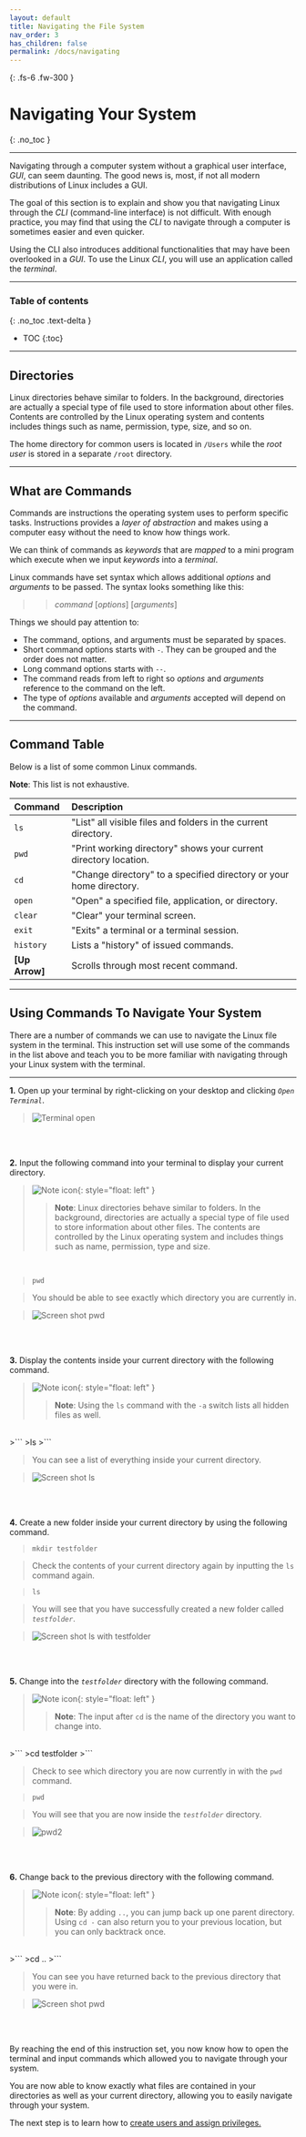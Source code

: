 ```yaml
---
layout: default
title: Navigating the File System
nav_order: 3
has_children: false
permalink: /docs/navigating
---
```


{: .fs-6 .fw-300 }

# Navigating Your System
{: .no_toc }

---

Navigating through a computer system without a graphical user interface, _GUI_, can seem daunting. The good news is, most, if not all modern distributions of Linux includes a GUI.

The goal of this section is to explain and show you that navigating Linux through the _CLI_ (command-line interface) is not difficult. With enough practice, you may find that using the _CLI_ to navigate through a computer is sometimes easier and even quicker.

Using the CLI also introduces additional functionalities that may have been overlooked in a _GUI_. To use the Linux _CLI_, you will use an application called the _terminal_.

---

### Table of contents
{: .no_toc .text-delta }
* TOC
{:toc}

---

## Directories

Linux directories behave similar to folders. In the background, directories are actually a special type of file used to store information about other files. Contents are controlled by the Linux operating system and contents includes things such as name, permission, type, size, and so on.

The home directory for common users is located in `/Users` while the _root user_ is stored in a separate `/root` directory.

---

## What are Commands

Commands are instructions the operating system uses to perform specific tasks. Instructions provides a _layer of abstraction_ and makes using a computer easy without the need to know how things work.

We can think of commands as _keywords_ that are _mapped_ to a mini program which execute when we input _keywords_ into a _terminal_.

Linux commands have set syntax which allows additional _options_ and _arguments_ to be passed. The syntax looks something like this:

>> _command_ [_options_] [_arguments_]

Things we should pay attention to:

* The command, options, and arguments must be separated by spaces.
* Short command options starts with `-`. They can be grouped and the order does not matter.
* Long command options starts with `--`.
* The command reads from left to right so _options_ and _arguments_ reference to the command on the left.
* The type of _options_ available and _arguments_ accepted will depend on the command.

---

## Command Table

Below is a list of some common Linux commands.

**Note**: This list is not exhaustive.

| Command         | Description                                                                                             |
| :--------       | :------------------------------------------------------------------------------------------------------ |
| `ls`            | "List" all visible files and folders in the current directory.                                          |
| `pwd`           | "Print working directory" shows your current directory location.                                        |
| `cd`            | "Change directory" to a specified directory or your home directory.                                     |
| `open`          | "Open" a specified file, application, or directory.                                                     |
| `clear`         | "Clear" your terminal screen.                                                                           |
| `exit`          | "Exits" a terminal or a terminal session.                                                               |
| `history`       | Lists a "history" of issued commands.                                                                   |
| **[Up Arrow]**  | Scrolls through most recent command.                                                                    |

---

## Using Commands To Navigate Your System

There are a number of commands we can use to navigate the Linux file system in the terminal. This instruction set will use some of the commands in the list above and teach you to be more familiar with navigating through your Linux system with the terminal.

---

**1.** Open up your terminal by right-clicking on your desktop and clicking *`Open Terminal`*.

>![Terminal open](https://github.com/dl90/linux-basics/blob/gh-pages/docs/images/navigation/directories/term.png?raw=true "terminal")
<br />
<br />

**2.** Input the following command into your terminal to display your current directory.


>![Note icon](https://github.com/dl90/linux-basics/blob/gh-pages/docs/images/icons/note.png?raw=true "Note"){: style="float: left" }
>> **Note**: Linux directories behave similar to folders. In the background, directories are actually a special type of file used to store information about other files. The contents are controlled by the Linux operating system and includes things such as name, permission, type and size.
<br />

>```
>pwd
>```

>You should be able to see exactly which directory you are currently in.

>![Screen shot pwd](https://github.com/dl90/linux-basics/blob/gh-pages/docs/images/navigation/directories/pwd.png?raw=true "pwd")
<br />
<br />

**3.** Display the contents inside your current directory with the following command.

>![Note icon](https://github.com/dl90/linux-basics/blob/gh-pages/docs/images/icons/note.png?raw=true "Note"){: style="float: left" }
>> **Note**: Using the `ls` command with the `-a` switch lists all hidden files as well.

<br />
>```
>ls
>```

>You can see a list of everything inside your current directory.

>![Screen shot ls](https://github.com/dl90/linux-basics/blob/gh-pages/docs/images/navigation/directories/contents.png?raw=true "ls")
<br />
<br />

**4.** Create a new folder inside your current directory by using the following command.

>```
>mkdir testfolder
>```

>Check the contents of your current directory again by inputting the `ls` command again.

>```
>ls
>```

>You will see that you have successfully created a new folder called *`testfolder`*.

>![Screen shot ls with testfolder](https://github.com/dl90/linux-basics/blob/gh-pages/docs/images/navigation/directories/contents2.png?raw=true "ls")
<br />
<br />

**5.** Change into the *`testfolder`* directory with the following command.

>![Note icon](https://github.com/dl90/linux-basics/blob/gh-pages/docs/images/icons/note.png?raw=true "Note"){: style="float: left" }
>>**Note**: The input after `cd` is the name of the directory you want to change into.

<br />
>```
>cd testfolder
>```

>Check to see which directory you are now currently in with the `pwd` command.

>```
>pwd
>```

>You will see that you are now inside the *`testfolder`* directory.

>![pwd2](https://github.com/dl90/linux-basics/blob/gh-pages/docs/images/navigation/directories/pwd2.png?raw=true "ls")
<br />
<br />

**6.** Change back to the previous directory with the following command.

>![Note icon](https://github.com/dl90/linux-basics/blob/gh-pages/docs/images/icons/note.png?raw=true "Note"){: style="float: left" }
>> **Note**: By adding `..`, you can jump back up one parent directory. Using `cd -` can also return you to your previous location, but you can only backtrack once.

<br />
>```
>cd ..
>```

>You can see you have returned back to the previous directory that you were in.

>![Screen shot pwd](https://github.com/dl90/linux-basics/blob/gh-pages/docs/images/navigation/directories/pwd.png?raw=true "pwd")
<br />
<br />

By reaching the end of this instruction set, you now know how to open the terminal and input commands which allowed you to navigate through your system. 

You are now able to know exactly what files are contained in your directories as well as your current directory, allowing you to easily navigate through your system.

The next step is to learn how to [create users and assign privileges.](https://dl90.github.io/linux-basics/docs/users)
